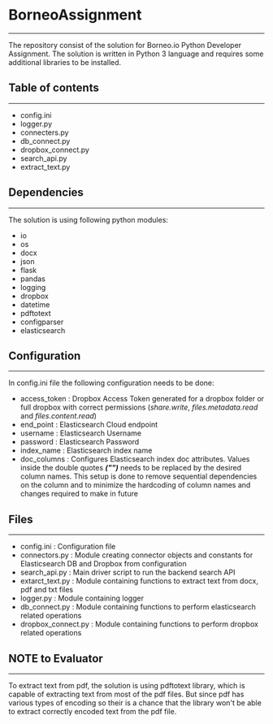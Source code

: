 # BorneoAssignment
------------------

The repository consist of the solution for Borneo.io Python Developer Assignment.
The solution is written in Python 3 language and requires some additional libraries to be installed.

## Table of contents
--------------------

* config.ini
* logger.py
* connecters.py
* db_connect.py
* dropbox_connect.py
* search_api.py
* extract_text.py


## Dependencies
---------------

The solution is using following python modules:

* io
* os
* docx
* json
* flask
* pandas
* logging
* dropbox
* datetime
* pdftotext
* configparser
* elasticsearch

## Configuration
----------------

In config.ini file the following configuration needs to be done:

* access_token  : Dropbox Access Token generated for a dropbox folder or full dropbox with correct permissions (_share.write_, _files.metadata.read_ and _files.content.read_)
* end_point     : Elasticsearch Cloud endpoint
* username      : Elasticsearch Username
* password      : Elasticsearch Password
* index_name    : Elasticsearch index name
* doc_columns   : Configures Elasticsearch index doc attributes. Values inside the double quotes *__("")__* needs to be replaced by the desired column names. This setup is done to remove sequential dependencies on the column and to minimize the hardcoding of column names and changes required to make in future

## Files
--------

* config.ini          : Configuration file
* connectors.py       : Module creating connector objects and constants for Elasticsearch DB and Dropbox from configuration
* search_api.py       : Main driver script to run the backend search API
* extarct_text.py     : Module containing functions to extract text from docx, pdf and txt files
* logger.py           : Module containing logger
* db_connect.py       : Module containing functions to perform elasticsearch related operations
* dropbox_connect.py  : Module containing functions to perform dropbox related operations


## NOTE to Evaluator
--------------------

To extract text from pdf, the solution is using pdftotext library, which is capable of extracting text from most of the pdf files. But since pdf has various types of encoding so their is a chance that the library won't be able to extract correctly encoded text from the pdf file.  
